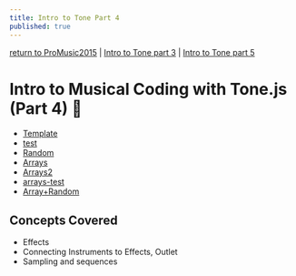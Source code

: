 ```yaml
---
title: Intro to Tone Part 4
published: true
---
```




[return to ProMusic2015](/Programming-Music/ProMusic2015) | [Intro to Tone part 3](Intro-to-Tone-Part3) | [Intro to Tone part 5](Intro-to-Tone-Part5)

# Intro to Musical Coding with Tone.js (Part 4) :musical_note:

- [Template](Template.html)
- [test](test.html)
- [Random](Random.html)
- [Arrays](Arrays.html)
- [Arrays2](Arrays2.html)
- [arrays-test](arrays-test.html)
- [Array+Random](Array+Random.html)

## Concepts Covered
- Effects
- Connecting Instruments to Effects, Outlet
- Sampling and sequences
